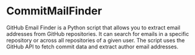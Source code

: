 # CommitMailFinder
GitHub Email Finder is a Python script that allows you to extract email addresses from GitHub repositories. It can search for emails in a specific repository or across all repositories of a given user. The script uses the GitHub API to fetch commit data and extract author email addresses.
